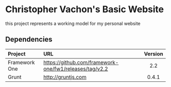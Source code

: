 Christopher Vachon's Basic Website
==================================
this project represents a working model for my personal website

Dependencies
------------
| Project       | URL                                                      | Version  |
|:--------------|:---------------------------------------------------------|:--------:|
| Framework One | https://github.com/framework-one/fw1/releases/tag/v2.2   | 2.2      |
| Grunt         | http://gruntjs.com                                       | 0.4.1    |

